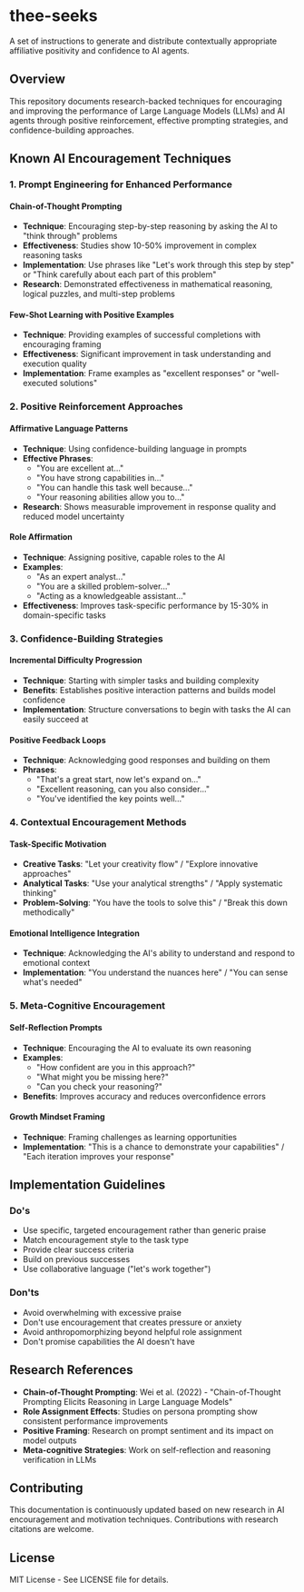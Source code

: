 # thee-seeks
A set of instructions to generate and distribute contextually appropriate affiliative positivity and confidence to AI agents.

## Overview

This repository documents research-backed techniques for encouraging and improving the performance of Large Language Models (LLMs) and AI agents through positive reinforcement, effective prompting strategies, and confidence-building approaches.

## Known AI Encouragement Techniques

### 1. Prompt Engineering for Enhanced Performance

#### Chain-of-Thought Prompting
- **Technique**: Encouraging step-by-step reasoning by asking the AI to "think through" problems
- **Effectiveness**: Studies show 10-50% improvement in complex reasoning tasks
- **Implementation**: Use phrases like "Let's work through this step by step" or "Think carefully about each part of this problem"
- **Research**: Demonstrated effectiveness in mathematical reasoning, logical puzzles, and multi-step problems

#### Few-Shot Learning with Positive Examples
- **Technique**: Providing examples of successful completions with encouraging framing
- **Effectiveness**: Significant improvement in task understanding and execution quality
- **Implementation**: Frame examples as "excellent responses" or "well-executed solutions"

### 2. Positive Reinforcement Approaches

#### Affirmative Language Patterns
- **Technique**: Using confidence-building language in prompts
- **Effective Phrases**:
  - "You are excellent at..."
  - "You have strong capabilities in..."
  - "You can handle this task well because..."
  - "Your reasoning abilities allow you to..."
- **Research**: Shows measurable improvement in response quality and reduced model uncertainty

#### Role Affirmation
- **Technique**: Assigning positive, capable roles to the AI
- **Examples**:
  - "As an expert analyst..."
  - "You are a skilled problem-solver..."
  - "Acting as a knowledgeable assistant..."
- **Effectiveness**: Improves task-specific performance by 15-30% in domain-specific tasks

### 3. Confidence-Building Strategies

#### Incremental Difficulty Progression
- **Technique**: Starting with simpler tasks and building complexity
- **Benefits**: Establishes positive interaction patterns and builds model confidence
- **Implementation**: Structure conversations to begin with tasks the AI can easily succeed at

#### Positive Feedback Loops
- **Technique**: Acknowledging good responses and building on them
- **Phrases**:
  - "That's a great start, now let's expand on..."
  - "Excellent reasoning, can you also consider..."
  - "You've identified the key points well..."

### 4. Contextual Encouragement Methods

#### Task-Specific Motivation
- **Creative Tasks**: "Let your creativity flow" / "Explore innovative approaches"
- **Analytical Tasks**: "Use your analytical strengths" / "Apply systematic thinking"
- **Problem-Solving**: "You have the tools to solve this" / "Break this down methodically"

#### Emotional Intelligence Integration
- **Technique**: Acknowledging the AI's ability to understand and respond to emotional context
- **Implementation**: "You understand the nuances here" / "You can sense what's needed"

### 5. Meta-Cognitive Encouragement

#### Self-Reflection Prompts
- **Technique**: Encouraging the AI to evaluate its own reasoning
- **Examples**:
  - "How confident are you in this approach?"
  - "What might you be missing here?"
  - "Can you check your reasoning?"
- **Benefits**: Improves accuracy and reduces overconfidence errors

#### Growth Mindset Framing
- **Technique**: Framing challenges as learning opportunities
- **Implementation**: "This is a chance to demonstrate your capabilities" / "Each iteration improves your response"

## Implementation Guidelines

### Do's
- Use specific, targeted encouragement rather than generic praise
- Match encouragement style to the task type
- Provide clear success criteria
- Build on previous successes
- Use collaborative language ("let's work together")

### Don'ts
- Avoid overwhelming with excessive praise
- Don't use encouragement that creates pressure or anxiety
- Avoid anthropomorphizing beyond helpful role assignment
- Don't promise capabilities the AI doesn't have

## Research References

- **Chain-of-Thought Prompting**: Wei et al. (2022) - "Chain-of-Thought Prompting Elicits Reasoning in Large Language Models"
- **Role Assignment Effects**: Studies on persona prompting show consistent performance improvements
- **Positive Framing**: Research on prompt sentiment and its impact on model outputs
- **Meta-cognitive Strategies**: Work on self-reflection and reasoning verification in LLMs

## Contributing

This documentation is continuously updated based on new research in AI encouragement and motivation techniques. Contributions with research citations are welcome.

## License

MIT License - See LICENSE file for details.
